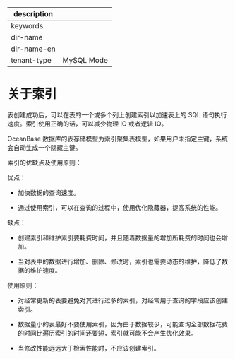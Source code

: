 |description||
|---|---|
|keywords||
|dir-name||
|dir-name-en||
|tenant-type|MySQL Mode|

# 关于索引

表创建成功后，可以在表的一个或多个列上创建索引以加速表上的 SQL 语句执行速度。索引使用正确的话，可以减少物理 IO 或者逻辑 IO。

OceanBase 数据库的表存储模型为索引聚集表模型，如果用户未指定主键，系统会自动生成一个隐藏主键。

索引的优缺点及使用原则：

优点：

* 加快数据的查询速度。

* 通过使用索引，可以在查询的过程中，使用优化隐藏器，提高系统的性能。

缺点：

* 创建索引和维护索引要耗费时间，并且随着数据量的增加所耗费的时间也会增加。

* 当对表中的数据进行增加、删除、修改时，索引也需要动态的维护，降低了数据的维护速度。

使用原则：

* 对经常更新的表要避免对其进行过多的索引，对经常用于查询的字段应该创建索引。

* 数据量小的表最好不要使用索引，因为由于数据较少，可能查询全部数据花费的时间比遍历索引的时间还要短，索引就可能不会产生优化效果。

* 当修改性能远远大于检索性能时，不应该创建索引。
